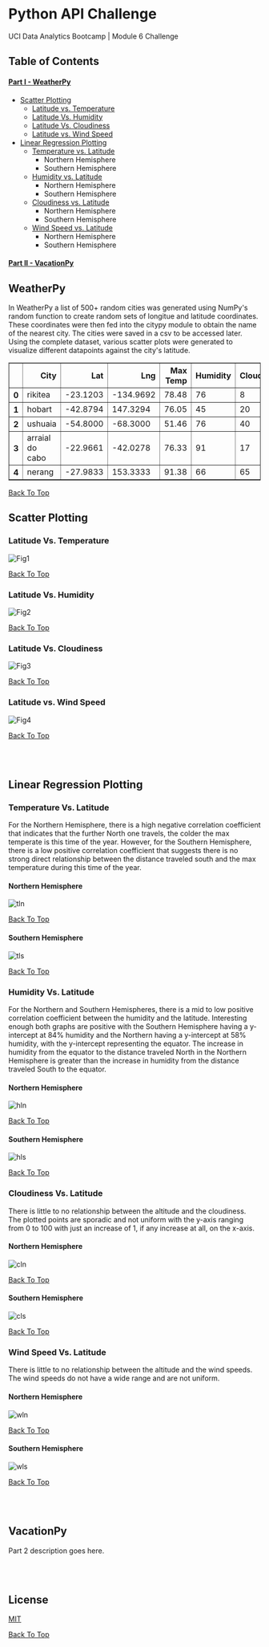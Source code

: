 # Python API Challenge

UCI Data Analytics Bootcamp | Module 6 Challenge

## Table of Contents
#### [Part I - WeatherPy](#weatherpy)

* [Scatter Plotting](#scatter-plotting)
  * [Latitude vs. Temperature](#latitude-vs-temperature)
  * [Latitude Vs. Humidity](#latitude-vs-humidity)
  * [Latitude Vs. Cloudiness](#latitude-vs-cloudiness)
  * [Latitude vs. Wind Speed](#latitude-vs-wind-speed)
* [Linear Regression Plotting](#linear-regression-plotting)
  * [Temperature vs. Latitude](#temperature-vs-latitude)
    * Northern Hemisphere
    * Southern Hemisphere
  * [Humidity vs. Latitude](#humidity-vs-latitude)
    * Northern Hemisphere
    * Southern Hemisphere
  * [Cloudiness vs. Latitude](#cloudiness-vs-latitude)
    * Northern Hemisphere
    * Southern Hemisphere
  * [Wind Speed vs. Latitude](#wind-speed-vs-latitude)
     * Northern Hemisphere
     * Southern Hemisphere

#### [Part II - VacationPy](#vacationpy)
  
## WeatherPy

In WeatherPy a list of 500+ random cities was generated using NumPy's random function to create random sets of longitue and latitude coordinates. These coordinates were then fed into the citypy module to obtain the name of the nearest city. The cities were saved in a csv to be accessed later. Using the complete dataset, various scatter plots were generated to visualize different datapoints against the city's latitude.

<table class="dataframe" border="1">
  <thead>
    <tr style="text-align: right;">
      <th></th>
      <th>City</th>
      <th>Lat</th>
      <th>Lng</th>
      <th>Max Temp</th>
      <th>Humidity</th>
      <th>Cloudiness</th>
      <th>Wind Speed</th>
      <th>Country</th>
      <th>Date</th>
    </tr>
  </thead>
  <tbody>
    <tr>
      <th>0</th>
      <td>rikitea</td>
      <td>-23.1203</td>
      <td>-134.9692</td>
      <td>78.48</td>
      <td>76</td>
      <td>8</td>
      <td>12.71</td>
      <td>PF</td>
      <td>1675563787</td>
    </tr>
    <tr>
      <th>1</th>
      <td>hobart</td>
      <td>-42.8794</td>
      <td>147.3294</td>
      <td>76.05</td>
      <td>45</td>
      <td>20</td>
      <td>6.91</td>
      <td>AU</td>
      <td>1675563619</td>
    </tr>
    <tr>
      <th>2</th>
      <td>ushuaia</td>
      <td>-54.8000</td>
      <td>-68.3000</td>
      <td>51.46</td>
      <td>76</td>
      <td>40</td>
      <td>6.91</td>
      <td>AR</td>
      <td>1675563750</td>
    </tr>
    <tr>
      <th>3</th>
      <td>arraial do cabo</td>
      <td>-22.9661</td>
      <td>-42.0278</td>
      <td>76.33</td>
      <td>91</td>
      <td>17</td>
      <td>7.47</td>
      <td>BR</td>
      <td>1675563645</td>
    </tr>
    <tr>
      <th>4</th>
      <td>nerang</td>
      <td>-27.9833</td>
      <td>153.3333</td>
      <td>91.38</td>
      <td>66</td>
      <td>65</td>
      <td>7.00</td>
      <td>AU</td>
      <td>1675563789</td>
    </tr>
  </tbody>
</table>



[Back To Top](#python-api-challenge)

## Scatter Plotting

### Latitude Vs. Temperature
![Fig1](https://user-images.githubusercontent.com/82631980/216805291-23adccfd-3f31-4cf0-87be-5ca5d38c2e28.png)

[Back To Top](#python-api-challenge)

### Latitude Vs. Humidity
![Fig2](https://user-images.githubusercontent.com/82631980/216805298-46c4738b-b1d5-4f54-9059-1ac46dcaf6fa.png)

[Back To Top](#python-api-challenge)

### Latitude Vs. Cloudiness
![Fig3](https://user-images.githubusercontent.com/82631980/216805300-816d9d40-c9fe-4102-80e1-c82c2a370f1f.png)

[Back To Top](#python-api-challenge)

### Latitude vs. Wind Speed
![Fig4](https://user-images.githubusercontent.com/82631980/216805302-ecd47856-b231-429b-ba47-0eadf3d91399.png)

[Back To Top](#python-api-challenge)

<br></br>

## Linear Regression Plotting

### Temperature Vs. Latitude

For the Northern Hemisphere, there is a high negative correlation coefficient that indicates that the further North one travels, the colder the max temperate is this time of the year. However, for the Southern Hemisphere, there is a low positive correlation coefficient that suggests there is no strong direct relationship between the distance traveled south and the max temperature during this time of the year.

#### Northern Hemisphere
![tln](https://user-images.githubusercontent.com/82631980/216807134-0f901db1-b3a1-4764-af83-7dfc7f5de35c.png)

[Back To Top](#python-api-challenge)

#### Southern Hemisphere
![tls](https://user-images.githubusercontent.com/82631980/216807143-8f4a99ae-7a0d-4ef8-ae05-a6e6f6537716.png)

[Back To Top](#python-api-challenge)

### Humidity Vs. Latitude

For the Northern and Southern Hemispheres, there is a mid to low positive correlation coefficient between the humidity and the latitude. Interesting enough both graphs are positive with the Southern Hemisphere having a y-intercept at 84% humidity and the Northern having a y-intercept at 58% humidity, with the y-intercept representing the equator. The increase in humidity from the equator to the distance traveled North in the Northern Hemisphere is greater than the increase in humidity from the distance traveled South to the equator.

#### Northern Hemisphere
![hln](https://user-images.githubusercontent.com/82631980/216807169-43b5da15-057c-4e7e-be40-263d533e31dc.png)

[Back To Top](#python-api-challenge)

#### Southern Hemisphere
![hls](https://user-images.githubusercontent.com/82631980/216807174-084ea7f4-4b64-45d0-8669-82a4866684f1.png)

[Back To Top](#python-api-challenge)

### Cloudiness Vs. Latitude

There is little to no relationship between the altitude and the cloudiness. The plotted points are sporadic and not uniform with the y-axis ranging from 0 to 100 with just an increase of 1, if any increase at all, on the x-axis.

#### Northern Hemisphere
![cln](https://user-images.githubusercontent.com/82631980/216807184-59180be8-ab2e-4e4e-bfca-cf535170d901.png)

[Back To Top](#python-api-challenge)

#### Southern Hemisphere
![cls](https://user-images.githubusercontent.com/82631980/216807190-9b5598bf-87c3-4cfd-a246-e8282f585c46.png)

[Back To Top](#python-api-challenge)

### Wind Speed Vs. Latitude

There is little to no relationship between the altitude and the wind speeds. The wind speeds do not have a wide range and are not uniform.

#### Northern Hemisphere
![wln](https://user-images.githubusercontent.com/82631980/216807196-54a1bce2-6f29-4099-a8c6-70f792339639.png)

[Back To Top](#python-api-challenge)

#### Southern Hemisphere
![wls](https://user-images.githubusercontent.com/82631980/216807200-28f225e4-bc46-4e50-8477-44696261698e.png)

[Back To Top](#python-api-challenge)

<br></br>

## VacationPy

Part 2 description goes here.

<br></br>

## License

[MIT](https://choosealicense.com/licenses/mit/)

[Back To Top](#python-api-challenge)




